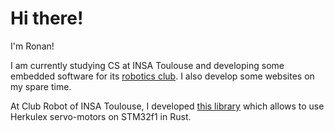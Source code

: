
<!--
**BloodFutur/BloodFutur** is a ✨ _special_ ✨ repository because its `README.md` (this file) appears on your GitHub profile.

Here are some ideas to get you started:

- 🔭 I’m currently working on ...
- 🌱 I’m currently learning ...
- 👯 I’m looking to collaborate on ...
- 🤔 I’m looking for help with ...
- 💬 Ask me about ...
- 📫 How to reach me: ...
- 😄 Pronouns: ...
- ⚡ Fun fact: ...
-->
# Hi there!

I'm Ronan!

I am currently studying CS at INSA Toulouse and developing some embedded software for its [robotics club](https://clubrobotinsat.github.io). 
I also develop some websites on my spare time.

At Club Robot of INSA Toulouse, I developed [this library](https://github.com/ClubRobotInsat/herkulex-stm32f1xx) which allows to use Herkulex servo-motors on STM32f1 in Rust.

<!-- ![](https://github.com/BloodFutur/github-stats/blob/master/generated/overview.svg) -->


